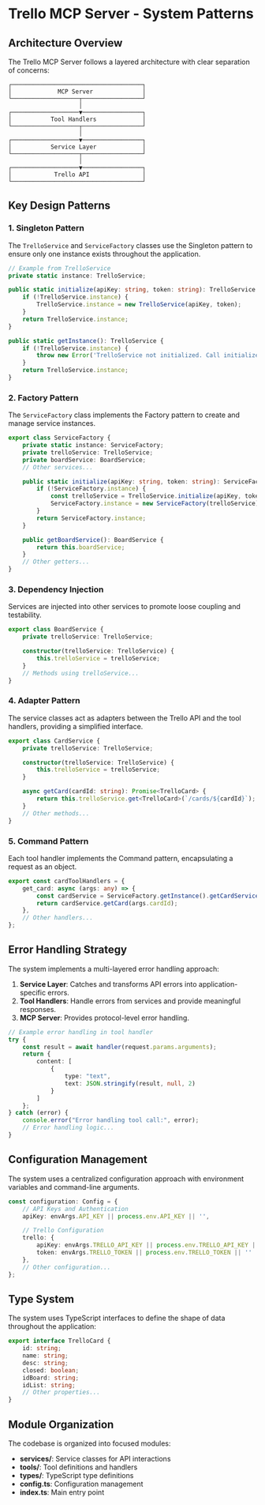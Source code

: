 # Trello MCP Server - System Patterns

## Architecture Overview

The Trello MCP Server follows a layered architecture with clear separation of concerns:

```
┌─────────────────────────────────────┐
│             MCP Server              │
└───────────────────┬─────────────────┘
                    │
┌───────────────────▼─────────────────┐
│           Tool Handlers             │
└───────────────────┬─────────────────┘
                    │
┌───────────────────▼─────────────────┐
│           Service Layer             │
└───────────────────┬─────────────────┘
                    │
┌───────────────────▼─────────────────┐
│            Trello API               │
└─────────────────────────────────────┘
```

## Key Design Patterns

### 1. Singleton Pattern

The `TrelloService` and `ServiceFactory` classes use the Singleton pattern to ensure only one instance exists throughout the application.

```typescript
// Example from TrelloService
private static instance: TrelloService;

public static initialize(apiKey: string, token: string): TrelloService {
    if (!TrelloService.instance) {
        TrelloService.instance = new TrelloService(apiKey, token);
    }
    return TrelloService.instance;
}

public static getInstance(): TrelloService {
    if (!TrelloService.instance) {
        throw new Error('TrelloService not initialized. Call initialize() first.');
    }
    return TrelloService.instance;
}
```

### 2. Factory Pattern

The `ServiceFactory` class implements the Factory pattern to create and manage service instances.

```typescript
export class ServiceFactory {
    private static instance: ServiceFactory;
    private trelloService: TrelloService;
    private boardService: BoardService;
    // Other services...

    public static initialize(apiKey: string, token: string): ServiceFactory {
        if (!ServiceFactory.instance) {
            const trelloService = TrelloService.initialize(apiKey, token);
            ServiceFactory.instance = new ServiceFactory(trelloService);
        }
        return ServiceFactory.instance;
    }

    public getBoardService(): BoardService {
        return this.boardService;
    }
    // Other getters...
}
```

### 3. Dependency Injection

Services are injected into other services to promote loose coupling and testability.

```typescript
export class BoardService {
    private trelloService: TrelloService;

    constructor(trelloService: TrelloService) {
        this.trelloService = trelloService;
    }
    // Methods using trelloService...
}
```

### 4. Adapter Pattern

The service classes act as adapters between the Trello API and the tool handlers, providing a simplified interface.

```typescript
export class CardService {
    private trelloService: TrelloService;

    constructor(trelloService: TrelloService) {
        this.trelloService = trelloService;
    }

    async getCard(cardId: string): Promise<TrelloCard> {
        return this.trelloService.get<TrelloCard>(`/cards/${cardId}`);
    }
    // Other methods...
}
```

### 5. Command Pattern

Each tool handler implements the Command pattern, encapsulating a request as an object.

```typescript
export const cardToolHandlers = {
    get_card: async (args: any) => {
        const cardService = ServiceFactory.getInstance().getCardService();
        return cardService.getCard(args.cardId);
    },
    // Other handlers...
};
```

## Error Handling Strategy

The system implements a multi-layered error handling approach:

1. **Service Layer**: Catches and transforms API errors into application-specific errors.
2. **Tool Handlers**: Handle errors from services and provide meaningful responses.
3. **MCP Server**: Provides protocol-level error handling.

```typescript
// Example error handling in tool handler
try {
    const result = await handler(request.params.arguments);
    return {
        content: [
            {
                type: "text",
                text: JSON.stringify(result, null, 2)
            }
        ]
    };
} catch (error) {
    console.error("Error handling tool call:", error);
    // Error handling logic...
}
```

## Configuration Management

The system uses a centralized configuration approach with environment variables and command-line arguments.

```typescript
const configuration: Config = {
    // API Keys and Authentication
    apiKey: envArgs.API_KEY || process.env.API_KEY || '',

    // Trello Configuration
    trello: {
        apiKey: envArgs.TRELLO_API_KEY || process.env.TRELLO_API_KEY || '',
        token: envArgs.TRELLO_TOKEN || process.env.TRELLO_TOKEN || ''
    },
    // Other configuration...
};
```

## Type System

The system uses TypeScript interfaces to define the shape of data throughout the application:

```typescript
export interface TrelloCard {
    id: string;
    name: string;
    desc: string;
    closed: boolean;
    idBoard: string;
    idList: string;
    // Other properties...
}
```

## Module Organization

The codebase is organized into focused modules:

- **services/**: Service classes for API interactions
- **tools/**: Tool definitions and handlers
- **types/**: TypeScript type definitions
- **config.ts**: Configuration management
- **index.ts**: Main entry point
